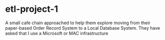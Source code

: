 # etl-project-1
A small cafe chain approached to help them explore moving from their paper-based Order Record System to a Local Database System. They have asked that I use a Microsoft or MAC infrastructure
